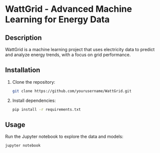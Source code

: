 # WattGrid - Advanced Machine Learning for Energy Data

## Description
WattGrid is a machine learning project that uses electricity data to predict and analyze energy trends, with a focus on grid performance.

## Installation
1. Clone the repository:
    ```bash
    git clone https://github.com/yourusername/WattGrid.git
    ```
2. Install dependencies:
    ```bash
    pip install -r requirements.txt
    ```

## Usage
Run the Jupyter notebook to explore the data and models:
```bash
jupyter notebook
